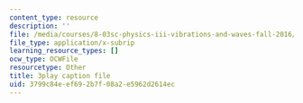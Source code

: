 ```yaml
---
content_type: resource
description: ''
file: /media/courses/8-03sc-physics-iii-vibrations-and-waves-fall-2016/3799c84eef692b7f08a2e5962d2614ec_FCFpaKcpuXQ.srt
file_type: application/x-subrip
learning_resource_types: []
ocw_type: OCWFile
resourcetype: Other
title: 3play caption file
uid: 3799c84e-ef69-2b7f-08a2-e5962d2614ec
---
```

